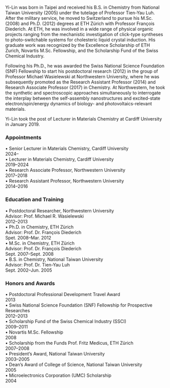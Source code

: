 <p>
  Yi-Lin was born in Taipei and received his B.S. in Chemistry from National Taiwan University (2005) under the tutelage of Professor Tien-Yau Luh. After the military service, he moved to Switzerland to pursue his M.Sc. (2008) and Ph.D. (2012) degrees at ETH Zürich with Professor François Diederich. At ETH, he was involved in a wide range of physical organic projects ranging from the mechanistic investigation of click-type syntheses to photo-switchable systems for cholesteric liquid crystal induction. His graduate work was recognized by the Excellence Scholarship of ETH Zurich, Novartis M.Sc. Fellowship, and the Scholarship Fund of the Swiss Chemical Industry.
</p>
<p>
  Following his Ph.D., he was awarded the Swiss National Science Foundation (SNF) Fellowship to start his postdoctoral research (2012) in the group of Professor Michael Wasielewski at Northwestern University, where he was subsequently promoted as the Research Assistant Professor (2014) and Research Associate Professor (2017) in Chemistry. At Northwestern, he took the synthetic and spectroscopic approaches simultaneously to interrogate the interplay between the self-assembly nanostructures and excited-state electron/spin/energy dynamics of biology- and photovoltaics-relevant materials.
</p>
<p>
  Yi-Lin took the post of Lecturer in Materials Chemistry at Cardiff University in January 2019.
</p>

<h3 class="mt-5 mb-3">Appointments</h3> 
<div class="row g-0 align-items-baseline mb-2"> 
  <div class="col-md-9 col-8"> • Senior Lecturer in Materials Chemistry, Cardiff University</div> 
  <div class="col-md-3 col-4 text-end">2024–</div> 
</div>
<div class="row g-0 align-items-baseline mb-2">
  <div class="col-md-9 col-8"> • Lecturer in Materials Chemistry, Cardiff University</div>
  <div class="col-md-3 col-4 text-end">2019–2024</div>
</div>
<div class="row g-0 align-items-baseline mb-2">
  <div class="col-md-9 col-8"> • Research Associate Professor, Northwestern University</div>
  <div class="col-md-3 col-4 text-end">2017–2018</div>
</div>
<div class="row g-0 align-items-baseline mb-2">
  <div class="col-md-9 col-8"> • Research Assistant Professor, Northwestern University</div>
  <div class="col-md-3 col-4 text-end">2014–2016</div>
</div>

<h3 class="mt-5 mb-3">Education and Training</h3>
<div class="row g-0 align-items-baseline mb-2">
  <div class="col-md-9 col-8"> • Postdoctoral Researcher, Northwestern University<br>Advisor: Prof. Michael R. Wasielewski</div>
  <div class="col-md-3 col-4 text-end">2012–2013</div>
</div>
<div class="row g-0 align-items-baseline mb-2">
  <div class="col-md-9 col-8"> • Ph.D. in Chemistry, ETH Zürich<br>Advisor: Prof. Dr. François Diederich</div>
  <div class="col-md-3 col-4 text-end">Spet. 2008–Mar. 2012</div>
</div>
<div class="row g-0 align-items-baseline mb-2">
  <div class="col-md-9 col-8"> • M.Sc. in Chemistry, ETH Zürich<br>Advisor: Prof. Dr. François Diederich</div>
  <div class="col-md-3 col-4 text-end">Sept. 2007–Sept. 2008</div>
</div>
<div class="row g-0 align-items-baseline mb-2">
  <div class="col-md-9 col-8"> • B.S. in Chemistry, National Taiwan University<br>Advisor: Prof. Dr. Tien-Yau Luh</div>
  <div class="col-md-3 col-4 text-end">Sept. 2002–Jun. 2005</div>
</div>

<h3 class="mt-5 mb-3">Honors and Awards</h3>
<div class="row g-0 align-items-baseline mb-2">
  <div class="col-md-9 col-8 award-item"> • Postdoctoral Professional Development Travel Award</div>
  <div class="col-md-3 col-4 text-end">2013</div>
</div>
<div class="row g-0 align-items-baseline mb-2">
  <div class="col-md-9 col-8 award-item"> • Swiss National Science Foundation (SNF) Fellowship for Prospective Researches</div>
  <div class="col-md-3 col-4 text-end">2012–2013</div>
</div>
<div class="row g-0 align-items-baseline mb-2">
  <div class="col-md-9 col-8"> • Scholarship Fund of the Swiss Chemical Industry (SSCI)</div>
  <div class="col-md-3 col-4 text-end">2009–2011</div>
</div>
<div class="row g-0 align-items-baseline mb-2">
  <div class="col-md-9 col-8"> • Novartis M.Sc. Fellowship</div>
  <div class="col-md-3 col-4 text-end">2008</div>
</div>
<div class="row g-0 align-items-baseline mb-2">
  <div class="col-md-9 col-8"> • Scholarship from the Funds Prof. Fritz Medicus, ETH Zürich</div>
  <div class="col-md-3 col-4 text-end">2007–2008</div>
</div>
<div class="row g-0 align-items-baseline mb-2">
  <div class="col-md-9 col-8"> • President’s Award, National Taiwan University</div>
  <div class="col-md-3 col-4 text-end">2003–2005</div>
</div>
<div class="row g-0 align-items-baseline mb-2">
  <div class="col-md-9 col-8"> • Dean’s Award of College of Science, National Taiwan University</div>
  <div class="col-md-3 col-4 text-end">2005</div>
</div>
<div class="row g-0 align-items-baseline mb-2">
  <div class="col-md-9 col-8"> • Microelectronics Corporation (UMC) Scholarship</div>
  <div class="col-md-3 col-4 text-end">2004</div>
</div>